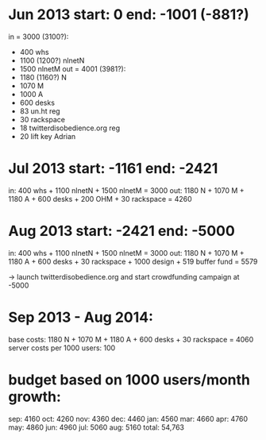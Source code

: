 # Jun 2013 start: 0 end: -1001 (-881?)
in = 3000 (3100?):
* 400 whs
* 1100 (1200?) nlnetN
* 1500 nlnetM
out = 4001 (3981?):
* 1180 (1160?) N
* 1070 M
* 1000 A
* 600 desks
* 83 un.ht reg
* 30 rackspace
* 18 twitterdisobedience.org reg
* 20 lift key Adrian

# Jul 2013 start: -1161 end: -2421
in: 400 whs + 1100 nlnetN + 1500 nlnetM = 3000
out: 1180 N + 1070 M + 1180 A + 600 desks + 200 OHM + 30 rackspace = 4260

# Aug 2013 start: -2421 end: -5000
in: 400 whs + 1100 nlnetN + 1500 nlnetM = 3000
out: 1180 N + 1070 M + 1180 A + 600 desks + 30 rackspace + 1000 design + 519 buffer fund = 5579

-> launch twitterdisobedience.org and start crowdfunding campaign at -5000

# Sep 2013 - Aug 2014:
base costs: 1180 N + 1070 M + 1180 A + 600 desks + 30 rackspace = 4060
server costs per 1000 users: 100

# budget based on 1000 users/month growth:
sep: 4160
oct: 4260
nov: 4360
dec: 4460
jan: 4560
mar: 4660
apr: 4760
may: 4860
jun: 4960
jul: 5060
aug: 5160
total: 54,763
